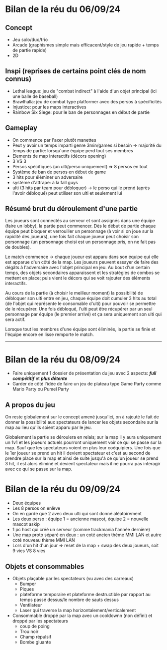 # Bilan de la réu du 06/09/24
## Concept
- Jeu solo/duo/trio
- Arcade (graphismes simple mais efficacent/style de jeu rapide + temps de partie rapide)
- 2D

## Inspi (reprises de certains point clés de nom connus)
- Lethal league: jeu de "combat indirect" à l'aide d'un objet principal (ici une balle de baseball)
- Brawlhalla: jeu de combat type platformer avec des persos à spécificités
- Injustice: pour les maps interactives
- Rainbow Six Siege: pour le ban de personnages en début de partie

## Gameplay
- On commence par l'axer plutôt manettes
- Peut y avoir un temps imparti genre 3min/games si besoin -> majorité du temps de partie: lorsqu'une équipe perd tout ses membres
- Elements de map interactifs (décors opening)
- 3 VS 3
- Persos spécifiques (un ulti/perso uniquement) => 8 persos en tout
- Système de ban de persos en début de game
- 3 hits pour éléminer un adversaire
- système d'attrape: à la fall guys
- ulti (3 hits par team pour débloquer) -> le perso qui le prend (après l'avoir débloqué) peut utiliser son ulti et seulement lui

## Résumé brut du déroulement d'une partie
  Les joueurs sont connectés au serveur et sont assignés dans une équipe (faire un lobby), la partie peut commencer. Dès le début de partie chaque équipe peut bloquer et verrouiller un personnage (à voir si on joue sur la rapidité des joueurs), une fois fait chaque joueur peut choisir son personnage (un personnage choisi est un personnage pris, on ne fait pas de doubles).

  Le match commence -> chaque joueur est apparu dans son équipe qui elle est apparue d'un côté de la map. Les joueurs peuvent essayer de faire des dégâts à l'adversaire avec l'objet principal en jeu. Au bout d'un certain temps, des objets secondaires apparaissent et les stratégies de combos se mettent en place; puis vient le décors qui se voit rajouter des éléments interactifs.

  Au cours de la partie (à choisir le meilleur moment) la possibilité de débloquer son ulti entre en jeu, chaque équipe doit cumuler 3 hits au total (de l'objet qui représente le consomable d'ulti) pour pouvoir se permettre de le récupérer. Une fois débloqué, l'ulti peut être récupérer par un seul personnage par équipe (le premier arrivé) et ça sera uniquement son ulti qui sera actif.

  Lorsque tout les membres d'une équipe sont éliminés, la partie se finie et l'équipe encore en lisse remporte le match.

---

# Bilan de la réu du 08/09/24

- Faire uniquement 1 dossier de présentation du jeu avec 2 aspects: ***full compétitif*** et ***plus détente***
- Garder de côté l'idée de faire un jeu de plateau type Game Party comme Mario Party ou Pumel Party

## A propos du jeu
On reste globalement sur le concept amené jusqu'ici, on à rajouté le fait de donner la possibilité aux spectateurs de lancer les objets secondaire sur la map au lieu qu'ils soient apparu par le jeu.

Globalement la partie se déroulera en relais; sur la map il y aura uniquement un 1v1 et les joueurs actuels pourront uniquement voir ce qui se passe sur la map. Sauf que les spectateurs voient en plus leur coéquipiers.
Une fois que le 1er joueur se prend un hit il devient spectateur et c'est au second de prendre place sur la map et ainsi de suite jusqu'à ce qu'un joueur se prend 3 hit, il est alors éliminé et devient spectateur mais il ne pourra pas interagir avec ce qui se passe sur la map.

# Bilan de la réu du 09/09/24

- Deux équipes
- Les 8 persos on enlève
- On en garde que 2 avec deux ulti qui sont donné aléatoirement
- Les deux perso : équipe 1 = ancienne mascot, équipe 2 = nouvelle mascot askip
- 1 pc host qui créé un serveur (comme trackmania l'année dernière)
- Une map proto séparé en deux : un coté ancien thème MMI LAN et autre coté nouveau thème MMI LAN
- Lors d'un hit d'un jour => reset de la map + swap des deux joueurs, soit 9 vies VS 8 vies 

## Objets et consommables 
- Objets plaçable par les spectateurs (vu avec des carreaux)
   - Bumper
   - Piques
   - plateforme temporaire et plateforme destructible par rapport au temps passé dessus/le nombre de sauts dessus
   - Ventilateur
   - Laser qui traverse la map horizontalement/verticalement
- Consommable droppé par la map avec un cooldownn (non défini) et droppé par les spectateurs
   - coup de poing
   - Trou noir
   - Champ répulsif
   - Bombe gluante

